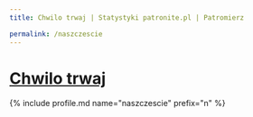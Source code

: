 ```yaml
---
title: Chwilo trwaj | Statystyki patronite.pl | Patromierz

permalink: /naszczescie
---
```


# [Chwilo trwaj](https://patronite.pl/naszczescie)

{% include profile.md name="naszczescie" prefix="n" %}
